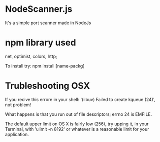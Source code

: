 NodeScanner.js
==========

It's a simple port scanner made in NodeJs

npm library used
================
net, optimist, colors, http;

To install try: npm install [name-packg]


Trubleshooting OSX
==================

If you recive this errore in your shell: '(libuv) Failed to create kqueue (24)', not problem!

What happens is that you run out of file descriptors; errno 24 is EMFILE.

The default upper limit on OS X is fairly low (256), try upping it, in your Terminal,  with 'ulimit -n 8192' or whatever is a reasonable limit for your application.

